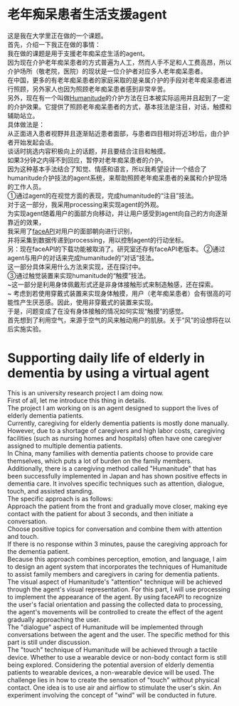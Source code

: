 # 老年痴呆患者生活支援agent
这是我在大学里正在做的一个课题。<br>
首先，介绍一下我正在做的事情：<br>
我在做的课题是用于支援老年痴呆症生活的agent。<br>
因为现在介护老年痴呆患者的方式普遍为人工，然而人手不足和人工费高昂，所以介护场所（敬老院，医院）的现状是一位介护者对应多人老年痴呆患者。<br>
在中国，更多的有老年痴呆患者的家庭采取的是亲属介护的手段对老年痴呆患者进行照顾，另外家人也因为照顾老年痴呆患者感到非常辛苦。<br>
另外，现在有一个叫做[Humanitude](http://www.infiressources.ca/fer/depotdocument_anglais/the_concept_of_Humanitude_as_applied_to_general_nursing_care.pdf)的介护方法在日本被实际运用并且起到了一定的介护效果。它提供了照顾老年痴呆患者的方式，基本技法是注目，对话，触摸和辅助站立。<br>
具体做法是：<br>
从正面进入患者视野并且逐渐贴近患者面部，与患者四目相对将近3秒后，由介护者开始发起会话。<br>
谈话时挑选内容积极向上的话题，并且要结合注目和触摸。<br>
如果3分钟之内得不到回应，暂停对老年痴呆患者的介护。<br>
因为这种基本手法结合了知觉、情感和语言，所以我希望设计一个结合了humanitude介护技法的agent系统，来帮助照顾老年痴呆患者的亲属和介护现场的工作人员。<br>
①通过agent的在视觉方面的表现，完成humanitude的“注目”技法。<br>
对于这一部分，我采用processing来实现agent的外观。<br>
为实现agent随着用户的面部方向移动，并让用户感受到agent向自己的方向逐渐靠近的效果，<br>
我采用了[faceAPI](http://www.ekstremmakina.com/EKSTREM/product/faceapi/downloads/index.html)对用户的面部朝向进行识别，<br>
并将采集到数据传递到processing，用以控制agent的行动坐标。<br>
另：现在faceAPI的下载功能被取消了。研究室还存有faceAPI老版本。
②通过agent与用户的对话来完成humanitude的“对话”技法。<br>
这一部分具体采用什么方法来实现，还在探讨中。<br>
③通过触觉装置来实现humanitude的“触摸”技法。<br>
~这一部分是利用身体佩戴形式还是非身体接触形式来制造触感，还在探索。<br>~
考虑到若使用穿戴式装置来实现身体触摸，用户（老年痴呆患者）会有很高的可能性产生厌恶感。因此，使用非穿戴式的装置来实现。<br>
于是，问题变成了在没有身体接触的情况如何实现“触摸”的感觉。<br>
首先想到了利用空气，来源于空气的风来触动用户的肌肤。关于“风”的设想将在以后实施实验。<br>

# Supporting daily life of elderly in dementia by using a virtual agent
This is an university research project I am doing now.<br>
First of all, let me introduce this thing in details.<br>
The project I am working on is an agent designed to support the lives of elderly dementia patients. <br>
Currently, caregiving for elderly dementia patients is mostly done manually. However, due to a shortage of caregivers and high labor costs, caregiving facilities (such as nursing homes and hospitals) often have one caregiver assigned to multiple dementia patients.<br>
In China, many families with dementia patients choose to provide care themselves, which puts a lot of burden on the family members. <br>
Additionally, there is a caregiving method called "Humanitude" that has been successfully implemented in Japan and has shown positive effects in dementia care. It involves specific techniques such as attention, dialogue, touch, and assisted standing.<br>
The specific approach is as follows:<br>
Approach the patient from the front and gradually move closer, making eye contact with the patient for about 3 seconds, and then initiate a conversation.<br>
Choose positive topics for conversation and combine them with attention and touch.<br>
If there is no response within 3 minutes, pause the caregiving approach for the dementia patient.<br>
Because this approach combines perception, emotion, and language, I aim to design an agent system that incorporates the techniques of Humanitude to assist family members and caregivers in caring for dementia patients.<br>
The visual aspect of Humanitude's "attention" technique will be achieved through the agent's visual representation. For this part, I will use processing to implement the appearance of the agent. By using faceAPI to recognize the user's facial orientation and passing the collected data to processing, the agent's movements will be controlled to create the effect of the agent gradually approaching the user.<br>
The "dialogue" aspect of Humanitude will be implemented through conversations between the agent and the user. The specific method for this part is still under discussion.<br>
The "touch" technique of Humanitude will be achieved through a tactile device. Whether to use a wearable device or non-body contact form is still being explored. Considering the potential aversion of elderly dementia patients to wearable devices, a non-wearable device will be used. The challenge lies in how to create the sensation of "touch" without physical contact. One idea is to use air and airflow to stimulate the user's skin. An experiment involving the concept of "wind" will be conducted in future.
